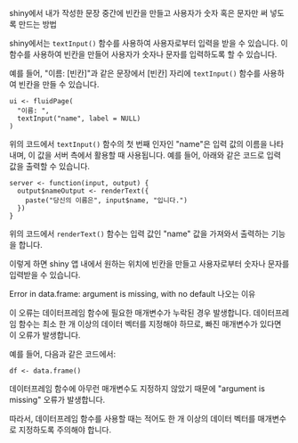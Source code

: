 shiny에서 내가 작성한 문장 중간에 빈칸을 만들고 사용자가 숫자 혹은 문자만 써 넣도록 만드는 방법

shiny에서는 `textInput()` 함수를 사용하여 사용자로부터 입력을 받을 수 있습니다. 이 함수를 사용하여 빈칸을 만들어 사용자가 숫자나 문자를 입력하도록 할 수 있습니다.

예를 들어, "이름: [빈칸]"과 같은 문장에서 [빈칸] 자리에 `textInput()` 함수를 사용하여 빈칸을 만들 수 있습니다.

```
ui <- fluidPage(
  "이름: ",
  textInput("name", label = NULL)
)
```

위의 코드에서 `textInput()` 함수의 첫 번째 인자인 "name"은 입력 값의 이름을 나타내며, 이 값을 서버 측에서 활용할 때 사용됩니다. 예를 들어, 아래와 같은 코드로 입력 값을 출력할 수 있습니다.

```
server <- function(input, output) {
  output$nameOutput <- renderText({
    paste("당신의 이름은", input$name, "입니다.")
  })
}
```

위의 코드에서 `renderText()` 함수는 입력 값인 "name" 값을 가져와서 출력하는 기능을 합니다. 

이렇게 하면 shiny 앱 내에서 원하는 위치에 빈칸을 만들고 사용자로부터 숫자나 문자를 입력받을 수 있습니다.



Error in data.frame: argument is missing, with no default 나오는 이유

이 오류는 데이터프레임 함수에 필요한 매개변수가 누락된 경우 발생합니다. 데이터프레임 함수는 최소 한 개 이상의 데이터 벡터를 지정해야 하므로, 빠진 매개변수가 있다면 이 오류가 발생합니다. 

예를 들어, 다음과 같은 코드에서:

```{r}
df <- data.frame()
```

데이터프레임 함수에 아무런 매개변수도 지정하지 않았기 때문에 "argument is missing" 오류가 발생합니다. 

따라서, 데이터프레임 함수를 사용할 때는 적어도 한 개 이상의 데이터 벡터를 매개변수로 지정하도록 주의해야 합니다.